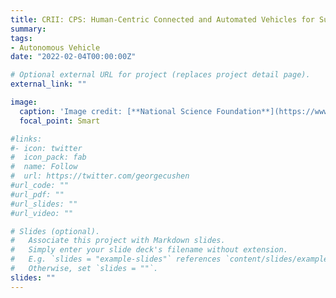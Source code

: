 ```yaml
---
title: CRII: CPS: Human-Centric Connected and Automated Vehicles for Sustainable Mobility
summary:
tags:
- Autonomous Vehicle
date: "2022-02-04T00:00:00Z"

# Optional external URL for project (replaces project detail page).
external_link: ""

image:
  caption: 'Image credit: [**National Science Foundation**](https://www.nsf.gov/policies/logos.jsp)'
  focal_point: Smart

#links:
#- icon: twitter
#  icon_pack: fab
#  name: Follow
#  url: https://twitter.com/georgecushen
#url_code: ""
#url_pdf: ""
#url_slides: ""
#url_video: ""

# Slides (optional).
#   Associate this project with Markdown slides.
#   Simply enter your slide deck's filename without extension.
#   E.g. `slides = "example-slides"` references `content/slides/example-slides.md`.
#   Otherwise, set `slides = ""`.
slides: ""
---
```


